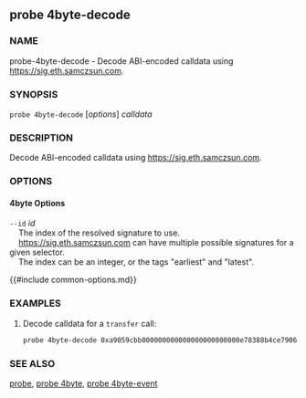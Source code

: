 ## probe 4byte-decode

### NAME

probe-4byte-decode - Decode ABI-encoded calldata using <https://sig.eth.samczsun.com>.

### SYNOPSIS

``probe 4byte-decode`` [*options*] *calldata*

### DESCRIPTION

Decode ABI-encoded calldata using <https://sig.eth.samczsun.com>.

### OPTIONS

#### 4byte Options

`--id` *id*  
&nbsp;&nbsp;&nbsp;&nbsp;The index of the resolved signature to use.
&nbsp;&nbsp;&nbsp;&nbsp;  
&nbsp;&nbsp;&nbsp;&nbsp;<https://sig.eth.samczsun.com> can have multiple possible signatures for a given selector.  
&nbsp;&nbsp;&nbsp;&nbsp;The index can be an integer, or the tags "earliest" and "latest".

{{#include common-options.md}}

### EXAMPLES

1. Decode calldata for a `transfer` call:
    ```sh
    probe 4byte-decode 0xa9059cbb000000000000000000000000e78388b4ce79068e89bf8aa7f218ef6b9ab0e9d00000000000000000000000000000000000000000000000000174b37380cea000
    ```

### SEE ALSO

[probe](./probe.md), [probe 4byte](./probe-4byte.md), [probe 4byte-event](./probe-4byte-event.md)
